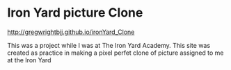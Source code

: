 # Iron Yard picture Clone
  
  
http://gregwrightbjj.github.io/ironYard_Clone
  

This was a project while I was at The Iron Yard Academy. This site was created as practice in making a pixel perfet clone of picture assigned to me at the Iron Yard
